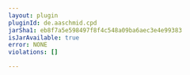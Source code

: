```yaml
---
layout: plugin
pluginId: de.aaschmid.cpd
jarSha1: eb8f7a5e598497f8f4c548a09ba6aec3e4e99383
isJarAvailable: true
error: NONE
violations: []

---
```

